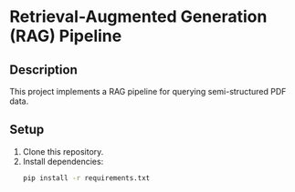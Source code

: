 # Retrieval-Augmented Generation (RAG) Pipeline

## Description
This project implements a RAG pipeline for querying semi-structured PDF data.

## Setup

1. Clone this repository.
2. Install dependencies:
   ```bash
   pip install -r requirements.txt
